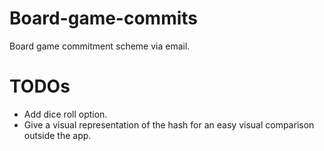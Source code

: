 # Board-game-commits
Board game commitment scheme via email.

# TODOs
- Add dice roll option.
- Give a visual representation of the hash for an easy visual comparison outside the app.

